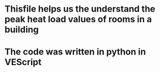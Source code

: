 # Thisfile helps us the understand the peak heat load values of rooms in a building
# The code was written in python in VEScript
